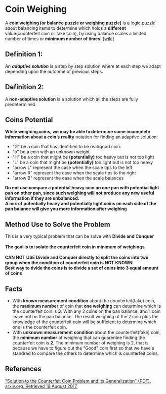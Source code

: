 # Coin Weighing

A **coin weighing (or balance puzzle or weighing puzzle)** is a logic puzzle about balancing items to determine which holds a **different** value(counterfeit coin or fake coin), by using balance scales a limited number of times or **minimum number of times**. [[wiki]](https://en.wikipedia.org/wiki/Balance_puzzle)

## Definition 1: 
An  ***adaptive solution*** is a step by step solution where at each step we adapt depending upon the outcome of previous steps.

## Definition 2:
A **non-adaptive solution** is a solution which all the steps are fully predetermined. 

## Coins Potential
**While weighing coins, we may be able to determine some incomplete information about a coin’s reality**
notation for finding an adaptive solution:
* "G" be a coin that has identified to be real/good coin.
* "o" be a coin with an unknown weight
* "H" be a coin that might be **(potentially)** too heavy but is not too light
* "L" be a coin that might be **(potentially)** too light but is not too heavy
* "arrow L" represent the case when the scale tips to the left
* "arrow R" represent the case when the scale tips to the right
* "arrow B" represent the case when the scale balances


**Do not use compare a potential heavy coin on one pan with potential light pan on other pan, since such weighing will not produce any new useful information if they are unbalanced.**
</br>
**A mix of potentially heavy and potentially light coins on each side of the pan balance will give you more information after weighing**

## Method Use to Solve the Problem
 This is a very typical problem that can be solve with **Divide and Conquer**
 </br>
 </br>**The goal is to isolate the counterfeit coin in minimum of weighings**
 </br>
</br>**CAN NOT USE Divide and Conquer directly to split the coins into two group when the condition of counterfeit coin is NOT KNOWN**
</br>**Best way to dvide the coins is to divide a set of coins into 3 equal amount of coins**

## Facts
* With **known measurement condition** about the counterfeit(fake) coin, the **maximum number** of coin that **one weighing** can determine which is the counterfeit coin is **3**. With any 2 coins on the pan balance, and 1 coin leave not on the pan balance. The result weighing of the 2 coin plus the knowledge of the counterfeit coin will be sufficient to determine which one is the counterfeit coin.
* With **unknown measurement condition** about the counterfeit(fake) coin, the **minimum number** of weighing that can guarentee finding the counterfeit coin is **2**. The minimum number of weighing is 2, that is because we have to figure out the "Good" coin first so that we have a standrad to compare the others to determine which is counterfeit coins.


## References 
[ "Solution to the Counterfeit Coin Problem and its Generalization" (PDF). arxiv.org. Retrieved 16 August 2017.](https://arxiv.org/pdf/1310.7268.pdf)
